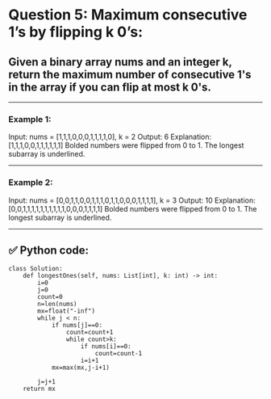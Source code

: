 # Question 5: Maximum consecutive 1’s by flipping k 0’s:

## **Given a binary array nums and an integer k, return the maximum number of consecutive 1's in the array if you can flip at most k 0's.**

---

### Example 1:
Input: nums = [1,1,1,0,0,0,1,1,1,1,0], k = 2
Output: 6
Explanation: [1,1,1,0,0,1,1,1,1,1,1]
Bolded numbers were flipped from 0 to 1. The longest subarray is underlined.

----

### Example 2:
Input: nums = [0,0,1,1,0,0,1,1,1,0,1,1,0,0,0,1,1,1,1], k = 3
Output: 10
Explanation: [0,0,1,1,1,1,1,1,1,1,1,1,0,0,0,1,1,1,1]
Bolded numbers were flipped from 0 to 1. The longest subarray is underlined.

---

## ✅ Python code:

```
class Solution:
    def longestOnes(self, nums: List[int], k: int) -> int:
        i=0
        j=0
        count=0
        n=len(nums)
        mx=float("-inf")
        while j < n:
            if nums[j]==0:
                count=count+1
                while count>k:
                    if nums[i]==0:
                        count=count-1
                    i=i+1           
            mx=max(mx,j-i+1)
```
            j=j+1
        return mx
